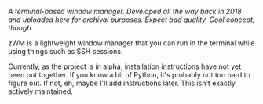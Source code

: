 *A terminal-based window manager. Developed all the way back in 2018 and uploaded here for archival purposes. Expect bad quality. Cool concept, though.*

zWM is a lightweight window manager that you can run in the terminal while using things such as SSH sessions.

Currently, as the project is in alpha, installation instructions have not yet been put together. If you know a bit of Python, it's probably not too hard to figure out. If not, eh, maybe I'll add instructions later. This isn't exactly actively maintained.

